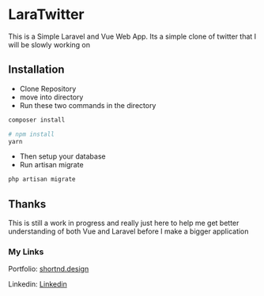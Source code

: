 # LaraTwitter

This is a Simple Laravel and Vue Web App. Its a simple clone of twitter that I will be slowly working on

## Installation

* Clone Repository
* move into directory
* Run these two commands in the directory
```bash
composer install
```
```bash
# npm install
yarn
```
* Then setup your database
* Run artisan migrate
```bash
php artisan migrate
```

## Thanks
This is still a work in progress and really just here to help me get better understanding of both Vue and Laravel before I make a bigger application

### My Links
Portfolio: [shortnd.design](http://shortnd.design "My Portfolio")

Linkedin: [Linkedin](https://www.linkedin.com/in/collin-o-connell-40a230132/ "My LinkedIn Profile")

